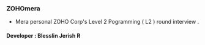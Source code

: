 ### ZOHOmera
- Mera personal ZOHO Corp's Level 2 Pogramming ( L2 ) round interview .
#### **Developer : Blesslin Jerish R**
